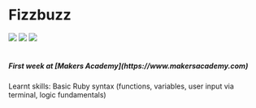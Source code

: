 Fizzbuzz
========
<div>
<img src = https://img.shields.io/badge/%20-GitHub-orange.svg>
<img src = https://img.shields.io/badge/%20-Ruby-blue.svg>
<img src = https://img.shields.io/badge/%20-RSpec-red.svg>
</div>
<br>

<h5>First week at [Makers Academy](https://www.makersacademy.com)</h5>

Learnt skills: Basic Ruby syntax (functions, variables, user input via terminal, logic fundamentals)

